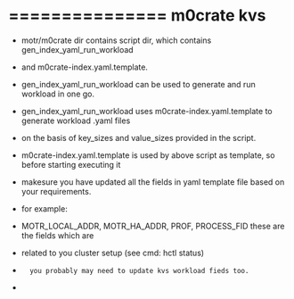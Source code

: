 
===============
m0crate kvs
===============

- motr/m0crate dir contains script dir, which contains gen_index_yaml_run_workload
- and m0crate-index.yaml.template.

- gen_index_yaml_run_workload can be used to generate and run workload in one go.
- gen_index_yaml_run_workload uses m0crate-index.yaml.template to generate workload .yaml files
- on the basis of key_sizes and value_sizes provided in the script.  

- m0crate-index.yaml.template is used by above script as template, so before starting executing it
- makesure you have updated all the fields in yaml template file based on your requirements.
- for example:
-	MOTR_LOCAL_ADDR, MOTR_HA_ADDR, PROF, PROCESS_FID these are the fields which are 
-	related to you cluster setup (see cmd: hctl status)
-       you probably may need to update kvs workload fieds too.
- 	 			
